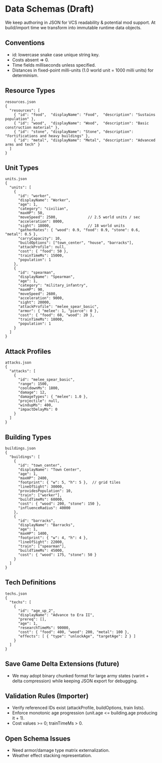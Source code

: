 # Data Schemas (Draft)

We keep authoring in JSON for VCS readability & potential mod support. At build/import time we transform into immutable runtime data objects.

## Conventions
- id: lowercase snake case unique string key.
- Costs absent ⇒ 0.
- Time fields milliseconds unless specified.
- Distances in fixed-point milli-units (1.0 world unit = 1000 milli units) for determinism.

## Resource Types
```
resources.json
{
  "resources": [
    { "id": "food",  "displayName": "Food",  "description": "Sustains population" },
    { "id": "wood",  "displayName": "Wood",  "description": "Basic construction material" },
    { "id": "stone", "displayName": "Stone", "description": "Fortifications and heavy buildings" },
    { "id": "metal", "displayName": "Metal", "description": "Advanced arms and tech" }
  ]
}
```

## Unit Types
```
units.json
{
  "units": [
    {
      "id": "worker",
      "displayName": "Worker",
      "age": 1,
      "category": "civilian",
      "maxHP": 50,
      "moveSpeed": 2500,              // 2.5 world units / sec
      "acceleration": 8000,
      "sight": 18000,                 // 18 world units
      "gatherRates": { "wood": 0.9, "food": 0.9, "stone": 0.6, "metal": 0.5 },
      "carryCapacity": 10,
      "buildOptions": ["town_center", "house", "barracks"],
      "attackProfile": null,
      "cost": { "food": 50 },
      "trainTimeMs": 15000,
      "population": 1
    },
    {
      "id": "spearman",
      "displayName": "Spearman",
      "age": 1,
      "category": "military_infantry",
      "maxHP": 90,
      "moveSpeed": 2600,
      "acceleration": 9000,
      "sight": 20000,
      "attackProfile": "melee_spear_basic",
      "armor": { "melee": 1, "pierce": 0 },
      "cost": { "food": 60, "wood": 20 },
      "trainTimeMs": 18000,
      "population": 1
    }
  ]
}
```

## Attack Profiles
```
attacks.json
{
  "attacks": [
    {
      "id": "melee_spear_basic",
      "range": 1500,
      "cooldownMs": 1800,
      "damage": 12,
      "damageTypes": { "melee": 1.0 },
      "projectile": null,
      "windupMs": 400,
      "impactDelayMs": 0
    }
  ]
}
```

## Building Types
```
buildings.json
{
  "buildings": [
    {
      "id": "town_center",
      "displayName": "Town Center",
      "age": 1,
      "maxHP": 2400,
      "footprint": { "w": 5, "h": 5 },  // grid tiles
      "lineOfSight": 30000,
      "providesPopulation": 10,
      "train": ["worker"],
      "buildTimeMs": 60000,
      "cost": { "wood": 200, "stone": 150 },
      "influenceRadius": 40000
    },
    {
      "id": "barracks",
      "displayName": "Barracks",
      "age": 1,
      "maxHP": 1400,
      "footprint": { "w": 4, "h": 4 },
      "lineOfSight": 22000,
      "train": ["spearman"],
      "buildTimeMs": 45000,
      "cost": { "wood": 175, "stone": 50 }
    }
  ]
}
```

## Tech Definitions
```
techs.json
{
  "techs": [
    {
      "id": "age_up_2",
      "displayName": "Advance to Era II",
      "prereq": [],
      "age": 1,
      "researchTimeMs": 90000,
      "cost": { "food": 400, "wood": 200, "metal": 100 },
      "effects": [ { "type": "unlockAge", "targetAge": 2 } ]
    }
  ]
}
```

## Save Game Delta Extensions (future)
- We may adopt binary chunked format for large army states (varint + delta compression) while keeping JSON export for debugging.

## Validation Rules (Importer)
- Verify referenced IDs exist (attackProfile, buildOptions, train lists).
- Enforce monotonic age progression (unit.age <= building.age producing it + 1).
- Cost values >= 0; trainTimeMs > 0.

## Open Schema Issues
- Need armor/damage type matrix externalization.
- Weather effect stacking representation.
